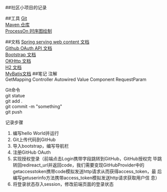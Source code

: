 ##社区小项目的记录

##工具
[Git](https://git-scm.com/)  
[Maven 仓库](https://mvnrepository.com/)  
[ProcessOn 时序图绘制](https://www.processon.com/)  

##文档
[Spring serving web content 文档](https://spring.io/guides/gs/serving-web-content/)  
[Github OAuth API 文档](https://developer.github.com/apps/building-oauth-apps/authorizing-oauth-apps/)    
[Bootstrap 文档](https://v3.bootcss.com/)  
[OKHttp 文档](https://square.github.io/okhttp/)  
[H2 文档](http://www.h2database.com/html/quickstart.html)  
[MyBatis文档](https://mybatis.org/mybatis-3/getting-started.html)
##笔记
注解  
GetMapping Controller Autowired Value Component RequestParam

Git命令  
git statue  
git add .  
git commit -m "something"  
git push

记录步骤
1. 编写hello World并运行
2. Git上传代码到GitHub  
3. 导入bootstrap，编写导航栏
4. 注册GitHub OAuth
5. 实现授权登录（前端点击Login携带字段跳转到GitHub，GitHub授权完
毕跳转回redireact_url并返回code，我们需要变现GitHubProvider中的
getaccesstoken携带code模拟发送http请求从而获得access_token，最
后编写getuserinfo方法携带access_token模拟发送http请求获取用户信
息）
6. 将登录状态存入session，修改前端页面的登录状态
